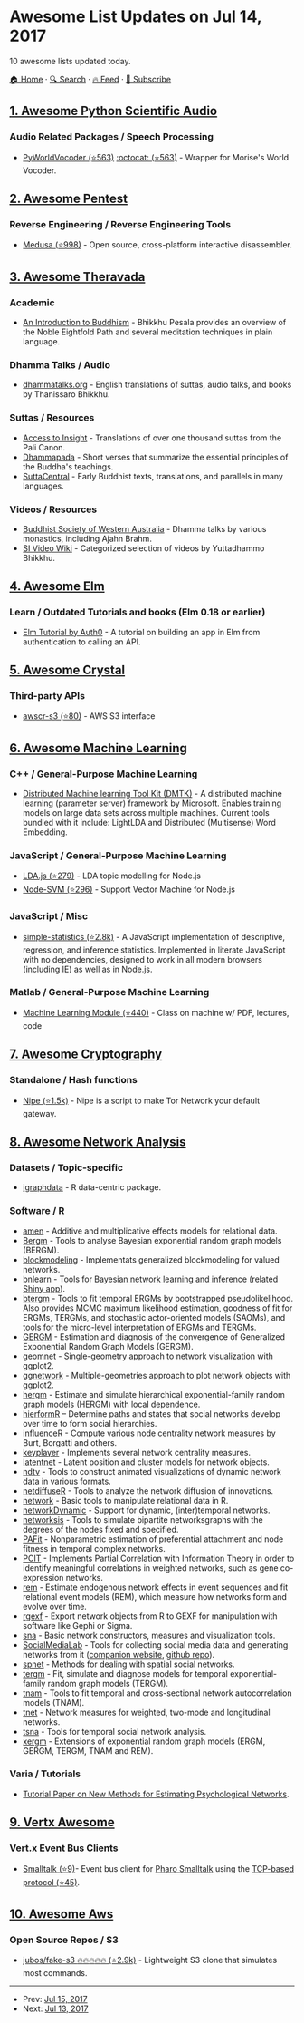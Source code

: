 # Awesome List Updates on Jul 14, 2017

10 awesome lists updated today.

[🏠 Home](/README.md) · [🔍 Search](https://www.trackawesomelist.com/search/) · [🔥 Feed](https://www.trackawesomelist.com/rss.xml) · [📮 Subscribe](https://trackawesomelist.us17.list-manage.com/subscribe?u=d2f0117aa829c83a63ec63c2f&id=36a103854c)



## [1. Awesome Python Scientific Audio](/content/faroit/awesome-python-scientific-audio/README.md)

### Audio Related Packages / Speech Processing

*   [PyWorldVocoder (⭐563)](https://github.com/JeremyCCHsu/Python-Wrapper-for-World-Vocoder) [:octocat: (⭐563)](https://github.com/JeremyCCHsu/Python-Wrapper-for-World-Vocoder) - Wrapper for Morise's World Vocoder.

## [2. Awesome Pentest](/content/enaqx/awesome-pentest/README.md)

### Reverse Engineering / Reverse Engineering Tools

*   [Medusa (⭐998)](https://github.com/wisk/medusa) - Open source, cross-platform interactive disassembler.

## [3. Awesome Theravada](/content/johnjago/awesome-theravada/README.md)

### Academic

*   [An Introduction to Buddhism](http://www.aimwell.org/buddhism.html) - Bhikkhu Pesala provides an overview of the Noble Eightfold Path and several meditation techniques in plain language.

### Dhamma Talks / Audio

*   [dhammatalks.org](http://www.dhammatalks.org) - English translations of suttas, audio talks, and books by Thanissaro Bhikkhu.

### Suttas / Resources

*   [Access to Insight](http://www.accesstoinsight.org/) - Translations of over one thousand suttas from the Pali Canon.
*   [Dhammapada](http://www.accesstoinsight.org/tipitaka/kn/dhp/dhp.intro.budd.html) - Short verses that summarize the essential principles of the Buddha's teachings.
*   [SuttaCentral](https://suttacentral.net/) - Early Buddhist texts, translations, and parallels in many languages.

### Videos / Resources

*   [Buddhist Society of Western Australia](https://bswa.org/teachings/) - Dhamma talks by various monastics, including Ajahn Brahm.
*   [SI Video Wiki](https://video.sirimangalo.org/) - Categorized selection of videos by Yuttadhammo Bhikkhu.

## [4. Awesome Elm](/content/sporto/awesome-elm/README.md)

### Learn / Outdated Tutorials and books (Elm 0.18 or earlier)

*   [Elm Tutorial by Auth0](https://auth0.com/blog/creating-your-first-elm-app-part-1/) - A tutorial on building an app in Elm from authentication to calling an API.

## [5. Awesome Crystal](/content/veelenga/awesome-crystal/README.md)

### Third-party APIs

*   [awscr-s3 (⭐80)](https://github.com/taylorfinnell/awscr-s3) - AWS S3 interface

## [6. Awesome Machine Learning](/content/josephmisiti/awesome-machine-learning/README.md)

### C++ / General-Purpose Machine Learning

*   [Distributed Machine learning Tool Kit (DMTK)](http://www.dmtk.io/) - A distributed machine learning (parameter server) framework by Microsoft. Enables training models on large data sets across multiple machines. Current tools bundled with it include: LightLDA and Distributed (Multisense) Word Embedding.

### JavaScript / General-Purpose Machine Learning

*   [LDA.js (⭐279)](https://github.com/primaryobjects/lda) - LDA topic modelling for Node.js
*   [Node-SVM (⭐296)](https://github.com/nicolaspanel/node-svm) - Support Vector Machine for Node.js

### JavaScript / Misc

*   [simple-statistics (⭐2.8k)](https://github.com/simple-statistics/simple-statistics) - A JavaScript implementation of descriptive, regression, and inference statistics. Implemented in literate JavaScript with no dependencies, designed to work in all modern browsers (including IE) as well as in Node.js.

### Matlab / General-Purpose Machine Learning

*   [Machine Learning Module (⭐440)](https://github.com/josephmisiti/machine-learning-module) - Class on machine w/ PDF, lectures, code

## [7. Awesome Cryptography](/content/sobolevn/awesome-cryptography/README.md)

### Standalone / Hash functions

*   [Nipe (⭐1.5k)](https://github.com/GouveaHeitor/nipe) - Nipe is a script to make Tor Network your default gateway.

## [8. Awesome Network Analysis](/content/briatte/awesome-network-analysis/README.md)

### Datasets / Topic-specific

*   [igraphdata](https://CRAN.R-project.org/package=igraphdata) - R data-centric package.

### Software / R

*   [amen](https://CRAN.R-project.org/package=amen) - Additive and multiplicative effects models for relational data.
*   [Bergm](https://CRAN.R-project.org/package=Bergm) - Tools to analyse Bayesian exponential random graph models (BERGM).
*   [blockmodeling](https://CRAN.R-project.org/package=blockmodeling) - Implementats generalized blockmodeling for valued networks.
*   [bnlearn](https://CRAN.R-project.org/package=bnlearn) - Tools for [Bayesian network learning and inference](http://www.bnlearn.com/) ([related Shiny app](https://paulgovan.github.io/RiskNetwork)).
*   [btergm](https://CRAN.R-project.org/package=btergm) - Tools to fit temporal ERGMs by bootstrapped pseudolikelihood. Also provides MCMC maximum likelihood estimation, goodness of fit for ERGMs, TERGMs, and stochastic actor-oriented models (SAOMs), and tools for the micro-level interpretation of ERGMs and TERGMs.
*   [GERGM](https://CRAN.R-project.org/package=GERGM) - Estimation and diagnosis of the convergence of Generalized Exponential Random Graph Models (GERGM).
*   [geomnet](https://CRAN.R-project.org/package=geomnet) - Single-geometry approach to network visualization with ggplot2.
*   [ggnetwork](https://CRAN.R-project.org/package=ggnetwork) - Multiple-geometries approach to plot network objects with ggplot2.
*   [hergm](https://CRAN.R-project.org/package=hergm) - Estimate and simulate hierarchical exponential-family random graph models (HERGM) with local dependence.
*   [hierformR](https://CRAN.R-project.org/package=hierformR) – Determine paths and states that social networks develop over time to form social hierarchies.
*   [influenceR](https://CRAN.R-project.org/package=influenceR) - Compute various node centrality network measures by Burt, Borgatti and others.
*   [keyplayer](https://CRAN.R-project.org/package=keyplayer) - Implements several network centrality measures.
*   [latentnet](https://CRAN.R-project.org/package=latentnet) - Latent position and cluster models for network objects.
*   [ndtv](https://CRAN.R-project.org/package=ndtv) - Tools to construct animated visualizations of dynamic network data in various formats.
*   [netdiffuseR](https://CRAN.R-project.org/package=netdiffuseR) - Tools to analyze the network diffusion of innovations.
*   [network](https://CRAN.R-project.org/package=network) - Basic tools to manipulate relational data in R.
*   [networkDynamic](https://CRAN.R-project.org/package=networkDynamic) - Support for dynamic, (inter)temporal networks.
*   [networksis](https://CRAN.R-project.org/package=networksis) - Tools to simulate bipartite networksgraphs with the degrees of the nodes fixed and specified.
*   [PAFit](https://CRAN.R-project.org/package=PAFit) - Nonparametric estimation of preferential attachment and node fitness in temporal complex networks.
*   [PCIT](https://CRAN.R-project.org/package=PCIT) - Implements Partial Correlation with Information Theory in order to identify meaningful correlations in weighted networks, such as gene co-expression networks.
*   [rem](https://CRAN.R-project.org/package=rem) - Estimate endogenous network effects in event sequences and fit relational event models (REM), which measure how networks form and evolve over time.
*   [rgexf](https://CRAN.R-project.org/package=rgexf) - Export network objects from R to GEXF for manipulation with software like Gephi or Sigma.
*   [sna](https://CRAN.R-project.org/package=sna) - Basic network constructors, measures and visualization tools.
*   [SocialMediaLab](https://CRAN.R-project.org/package=SocialMediaLab) - Tools for collecting social media data and generating networks from it ([companion website](http://vosonlab.net/SocialMediaLab), [github repo](https://github.com/voson-labSocialMediaLab)).
*   [spnet](https://CRAN.R-project.org/package=spnet) - Methods for dealing with spatial social networks.
*   [tergm](https://CRAN.R-project.org/package=tergm) - Fit, simulate and diagnose models for temporal exponential-family random graph models (TERGM).
*   [tnam](https://CRAN.R-project.org/package=tnam) - Tools to fit temporal and cross-sectional network autocorrelation models (TNAM).
*   [tnet](https://CRAN.R-project.org/package=tnet) - Network measures for weighted, two-mode and longitudinal networks.
*   [tsna](https://CRAN.R-project.org/package=tsna) - Tools for temporal social network analysis.
*   [xergm](https://CRAN.R-project.org/package=xergm) - Extensions of exponential random graph models (ERGM, GERGM, TERGM, TNAM and REM).

### Varia / Tutorials

*   [Tutorial Paper on New Methods for Estimating Psychological Networks](http://psych-networks.com/tutorial-paper-new-methods-estimating-psychological-networks/).

## [9. Vertx Awesome](/content/vert-x3/vertx-awesome/README.md)

### Vert.x Event Bus Clients

*   [Smalltalk (⭐9)](https://github.com/mumez/VerStix)- Event bus client for [Pharo Smalltalk](http://pharo.org/) using the [TCP-based protocol (⭐45)](https://github.com/vert-x3/vertx-tcp-eventbus-bridge).

## [10. Awesome Aws](/content/donnemartin/awesome-aws/README.md)

### Open Source Repos / S3

*   [jubos/fake-s3 :fire::fire::fire::fire::fire: (⭐2.9k)](https://github.com/jubos/fake-s3) - Lightweight S3 clone that simulates most commands.

---

- Prev: [Jul 15, 2017](/content/2017/07/15/README.md)
- Next: [Jul 13, 2017](/content/2017/07/13/README.md)